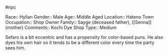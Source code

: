 #npc 

Race:: Hylian
Gender:: Male
Age:: Middle Aged
Location:: Hateno Town
Occupation:: Shop Owner
Family:: Sayge (deceased father), [[Senna]] (mother)
Comments:: Kochi Dye Shop
Type:: Medium

Sefaro is a bit eccentric and has a propensity for color-based puns. He also dyes his own hair so it tends to be a different color every time the party sees him.
